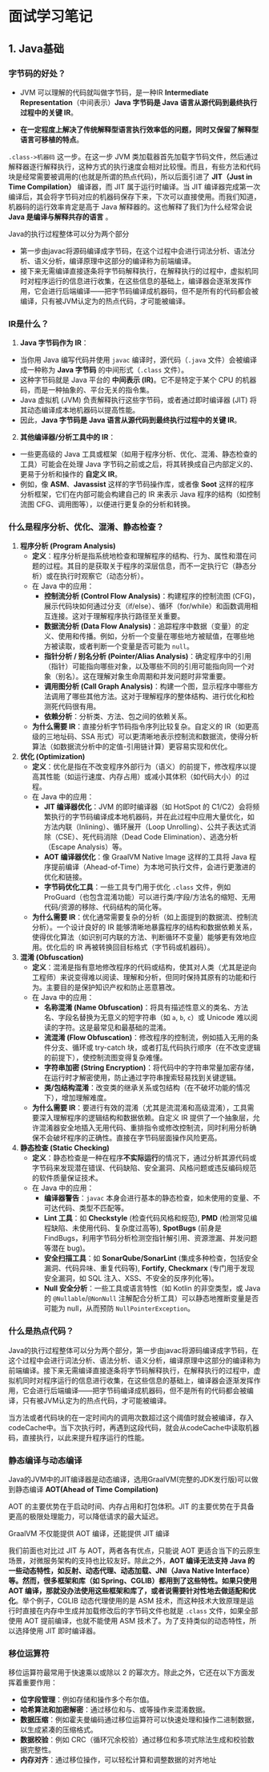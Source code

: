# 面试学习笔记



## 1. Java基础

### 字节码的好处？

- JVM 可以理解的代码就叫做字节码，是一种IR **Intermediate Representation**（中间表示）**Java 字节码是 Java 语言从源代码到最终执行过程中的关键 IR**。

- **在一定程度上解决了传统解释型语言执行效率低的问题，同时又保留了解释型语言可移植的特点**。

`.class->机器码` 这一步。在这一步 JVM 类加载器首先加载字节码文件，然后通过解释器逐行解释执行，这种方式的执行速度会相对比较慢。而且，有些方法和代码块是经常需要被调用的(也就是所谓的热点代码)，所以后面引进了 **JIT（Just in Time Compilation）** 编译器，而 JIT 属于运行时编译。当 JIT 编译器完成第一次编译后，其会将字节码对应的机器码保存下来，下次可以直接使用。而我们知道，机器码的运行效率肯定是高于 Java 解释器的。这也解释了我们为什么经常会说 **Java 是编译与解释共存的语言** 。

Java的执行过程整体可以分为两个部分

- 第一步由javac将源码编译成字节码，在这个过程中会进行词法分析、语法分析、语义分析，编译原理中这部分的编译称为前端编译。
- 接下来无需编译直接逐条将字节码解释执行，在解释执行的过程中，虚拟机同时对程序运行的信息进行收集，在这些信息的基础上，编译器会逐渐发挥作用，它会进行后端编译——把字节码编译成机器码，但不是所有的代码都会被编译，只有被JVM认定为的热点代码，才可能被编译。

### IR是什么？

1. **Java 字节码作为 IR**：

- 当你用 Java 编写代码并使用 `javac` 编译时，源代码（`.java` 文件）会被编译成一种称为 **Java 字节码** 的中间形式（`.class` 文件）。
- 这种字节码就是 Java 平台的 **中间表示 (IR)**。它不是特定于某个 CPU 的机器码，而是一种抽象的、平台无关的指令集。
- Java 虚拟机 (JVM) 负责解释执行这些字节码，或者通过即时编译器 (JIT) 将其动态编译成本地机器码以提高性能。
- 因此，**Java 字节码是 Java 语言从源代码到最终执行过程中的关键 IR**。

2. **其他编译器/分析工具中的 IR**：

- 一些更高级的 Java 工具或框架（如用于程序分析、优化、混淆、静态检查的工具）可能会在处理 Java 字节码之前或之后，将其转换成自己内部定义的、更易于分析和操作的 **自定义 IR**。
- 例如，像 **ASM**、**Javassist** 这样的字节码操作库，或者像 **Soot** 这样的程序分析框架，它们在内部可能会构建自己的 IR 来表示 Java 程序的结构（如控制流图 CFG、调用图等），以便进行更复杂的分析和转换。

### 什么是程序分析、优化、混淆、静态检查？

1. **程序分析 (Program Analysis)**
   - **定义**：程序分析是指系统地检查和理解程序的结构、行为、属性和潜在问题的过程。其目的是获取关于程序的深层信息，而不一定执行它（静态分析）或在执行时观察它（动态分析）。
   - 在 Java 中的应用：
     - **控制流分析 (Control Flow Analysis)**：构建程序的控制流图 (CFG)，展示代码块如何通过分支（if/else）、循环（for/while）和函数调用相互连接。这对于理解程序执行路径至关重要。
     - **数据流分析 (Data Flow Analysis)**：追踪程序中数据（变量）的定义、使用和传播。例如，分析一个变量在哪些地方被赋值，在哪些地方被读取，或者判断一个变量是否可能为 `null`。
     - **指针分析 / 别名分析 (Pointer/Alias Analysis)**：确定程序中的引用（指针）可能指向哪些对象，以及哪些不同的引用可能指向同一个对象（别名）。这在理解对象生命周期和并发问题时非常重要。
     - **调用图分析 (Call Graph Analysis)**：构建一个图，显示程序中哪些方法调用了哪些其他方法。这对于理解程序的整体结构、进行优化和检测死代码很有用。
     - **依赖分析**：分析类、方法、包之间的依赖关系。
   - **为什么需要 IR**：直接分析字节码指令序列比较复杂。自定义的 IR（如更高级的三地址码、SSA 形式）可以更清晰地表示控制流和数据流，使得分析算法（如数据流分析中的定值-引用链计算）更容易实现和优化。
2. **优化 (Optimization)**
   - **定义**：优化是指在不改变程序外部行为（语义）的前提下，修改程序以提高其性能（如运行速度、内存占用）或减小其体积（如代码大小）的过程。
   - 在 Java 中的应用：
     - **JIT 编译器优化**：JVM 的即时编译器（如 HotSpot 的 C1/C2）会将频繁执行的字节码编译成本地机器码，并在此过程中应用大量优化，如方法内联（Inlining）、循环展开（Loop Unrolling）、公共子表达式消除（CSE）、死代码消除（Dead Code Elimination）、逃逸分析（Escape Analysis）等。
     - **AOT 编译器优化**：像 GraalVM Native Image 这样的工具将 Java 程序提前编译（Ahead-of-Time）为本地可执行文件，会进行更激进的优化和链接。
     - **字节码优化工具**：一些工具专门用于优化 `.class` 文件，例如 ProGuard（也包含混淆功能）可以进行类/字段/方法名的缩短、无用代码/资源的移除、代码结构的简化等。
   - **为什么需要 IR**：优化通常需要复杂的分析（如上面提到的数据流、控制流分析）。一个设计良好的 IR 能够清晰地暴露程序的结构和数据依赖关系，使得优化算法（如识别可内联的方法、判断循环不变量）能够更有效地应用。优化后的 IR 再被转换回目标格式（字节码或机器码）。
3. **混淆 (Obfuscation)**
   - **定义**：混淆是指有意地修改程序的代码或结构，使其对人类（尤其是逆向工程师）来说变得难以阅读、理解和分析，但同时保持其原有的功能和行为。主要目的是保护知识产权和防止恶意篡改。
   - 在 Java 中的应用：
     - **名称混淆 (Name Obfuscation)**：将具有描述性意义的类名、方法名、字段名替换为无意义的短字符串（如 `a`, `b`, `c`）或 Unicode 难以阅读的字符。这是最常见和最基础的混淆。
     - **流混淆 (Flow Obfuscation)**：修改程序的控制流，例如插入无用的条件分支、循环或 try-catch 块，或者打乱代码执行顺序（在不改变逻辑的前提下），使控制流图变得复杂难懂。
     - **字符串加密 (String Encryption)**：将代码中的字符串常量加密存储，在运行时才解密使用，防止通过字符串搜索轻易找到关键逻辑。
     - **类/包结构混淆**：改变类的继承关系或包结构（在不破坏功能的情况下），增加理解难度。
   - **为什么需要 IR**：要进行有效的混淆（尤其是流混淆和高级混淆），工具需要深入理解程序的逻辑结构和数据依赖。自定义 IR 提供了一个抽象层，允许混淆器安全地插入无用代码、重排指令或修改控制流，同时利用分析确保不会破坏程序的正确性。直接在字节码层面操作风险更高。
4. **静态检查 (Static Checking)**
   - **定义**：静态检查是一种在程序**不实际运行**的情况下，通过分析其源代码或字节码来发现潜在错误、代码缺陷、安全漏洞、风格问题或违反编码规范的软件质量保证技术。
   - 在 Java 中的应用：
     - **编译器警告**：`javac` 本身会进行基本的静态检查，如未使用的变量、不可达代码、类型不匹配等。
     - **Lint 工具**：如 **Checkstyle** (检查代码风格和规范), **PMD** (检测常见编程缺陷、未使用代码、复杂度过高等), **SpotBugs** (前身是 FindBugs，利用字节码分析检测空指针解引用、资源泄漏、并发问题等潜在 bug)。
     - **安全扫描工具**：如 **SonarQube/SonarLint** (集成多种检查，包括安全漏洞、代码异味、重复代码等), **Fortify**, **Checkmarx** (专门用于发现安全漏洞，如 SQL 注入、XSS、不安全的反序列化等)。
     - **Null 安全分析**：一些工具或语言特性（如 Kotlin 的非空类型，或 Java 的 `@Nullable`/`@NonNull` 注解配合分析工具）可以静态地推断变量是否可能为 null，从而预防 `NullPointerException`。

### 什么是热点代码？

Java的执行过程整体可以分为两个部分，第一步由javac将源码编译成字节码，在这个过程中会进行词法分析、语法分析、语义分析，编译原理中这部分的编译称为前端编译。接下来无需编译直接逐条将字节码解释执行，在解释执行的过程中，虚拟机同时对程序运行的信息进行收集，在这些信息的基础上，编译器会逐渐发挥作用，它会进行后端编译——把字节码编译成机器码，但不是所有的代码都会被编译，只有被JVM认定为的热点代码，才可能被编译。

当方法或者代码块的在一定时间内的调用次数超过这个阈值时就会被编译，存入codeCache中。当下次执行时，再遇到这段代码，就会从codeCache中读取机器码，直接执行，以此来提升程序运行的性能。

### 静态编译与动态编译

Java的JVM中的JIT编译器是动态编译，选用GraalVM(完整的JDK发行版)可以做到静态编译 **AOT(Ahead of Time Compilation)** 

AOT 的主要优势在于启动时间、内存占用和打包体积。JIT 的主要优势在于具备更高的极限处理能力，可以降低请求的最大延迟。

GraalVM 不仅能提供 AOT 编译，还能提供 JIT 编译

我们前面也对比过 JIT 与 AOT，两者各有优点，只能说 AOT 更适合当下的云原生场景，对微服务架构的支持也比较友好。除此之外，**AOT 编译无法支持 Java 的一些动态特性，如反射、动态代理、动态加载、JNI（Java Native Interface）等。然而，很多框架和库（如 Spring、CGLIB）都用到了这些特性。如果只使用 AOT 编译，那就没办法使用这些框架和库了，或者说需要针对性地去做适配和优化**。举个例子，CGLIB 动态代理使用的是 ASM 技术，而这种技术大致原理是运行时直接在内存中生成并加载修改后的字节码文件也就是 `.class` 文件，如果全部使用 AOT 提前编译，也就不能使用 ASM 技术了。为了支持类似的动态特性，所以选择使用 JIT 即时编译器。

### 移位运算符

移位运算符最常用于快速乘以或除以 2 的幂次方。除此之外，它还在以下方面发挥着重要作用：

- **位字段管理**：例如存储和操作多个布尔值。
- **哈希算法和加密解密**：通过移位和与、或等操作来混淆数据。
- **数据压缩**：例如霍夫曼编码通过移位运算符可以快速处理和操作二进制数据，以生成紧凑的压缩格式。
- **数据校验**：例如 CRC（循环冗余校验）通过移位和多项式除法生成和校验数据完整性。
- **内存对齐**：通过移位操作，可以轻松计算和调整数据的对齐地址



